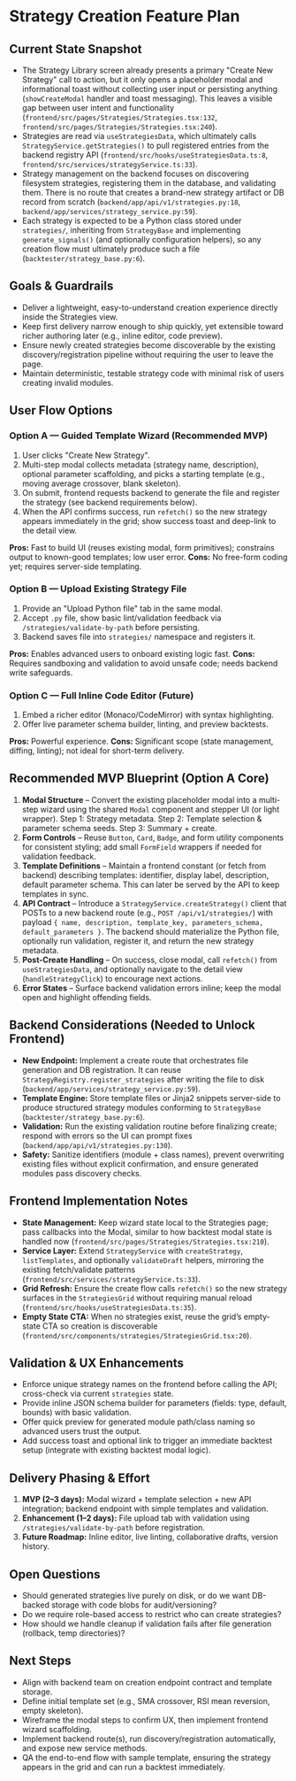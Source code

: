 # Strategy Creation Feature Plan

## Current State Snapshot
- The Strategy Library screen already presents a primary "Create New Strategy" call to action, but it only opens a placeholder modal and informational toast without collecting user input or persisting anything (`showCreateModal` handler and toast messaging). This leaves a visible gap between user intent and functionality (`frontend/src/pages/Strategies/Strategies.tsx:132`, `frontend/src/pages/Strategies/Strategies.tsx:240`).
- Strategies are read via `useStrategiesData`, which ultimately calls `StrategyService.getStrategies()` to pull registered entries from the backend registry API (`frontend/src/hooks/useStrategiesData.ts:8`, `frontend/src/services/strategyService.ts:33`).
- Strategy management on the backend focuses on discovering filesystem strategies, registering them in the database, and validating them. There is no route that creates a brand-new strategy artifact or DB record from scratch (`backend/app/api/v1/strategies.py:18`, `backend/app/services/strategy_service.py:59`).
- Each strategy is expected to be a Python class stored under `strategies/`, inheriting from `StrategyBase` and implementing `generate_signals()` (and optionally configuration helpers), so any creation flow must ultimately produce such a file (`backtester/strategy_base.py:6`).

## Goals & Guardrails
- Deliver a lightweight, easy-to-understand creation experience directly inside the Strategies view.
- Keep first delivery narrow enough to ship quickly, yet extensible toward richer authoring later (e.g., inline editor, code preview).
- Ensure newly created strategies become discoverable by the existing discovery/registration pipeline without requiring the user to leave the page.
- Maintain deterministic, testable strategy code with minimal risk of users creating invalid modules.

## User Flow Options
### Option A — Guided Template Wizard (Recommended MVP)
1. User clicks "Create New Strategy".
2. Multi-step modal collects metadata (strategy name, description), optional parameter scaffolding, and picks a starting template (e.g., moving average crossover, blank skeleton).
3. On submit, frontend requests backend to generate the file and register the strategy (see backend requirements below).
4. When the API confirms success, run `refetch()` so the new strategy appears immediately in the grid; show success toast and deep-link to the detail view.

**Pros:** Fast to build UI (reuses existing modal, form primitives); constrains output to known-good templates; low user error. **Cons:** No free-form coding yet; requires server-side templating.

### Option B — Upload Existing Strategy File
1. Provide an "Upload Python file" tab in the same modal.
2. Accept `.py` file, show basic lint/validation feedback via `/strategies/validate-by-path` before persisting.
3. Backend saves file into `strategies/` namespace and registers it.

**Pros:** Enables advanced users to onboard existing logic fast. **Cons:** Requires sandboxing and validation to avoid unsafe code; needs backend write safeguards.

### Option C — Full Inline Code Editor (Future)
1. Embed a richer editor (Monaco/CodeMirror) with syntax highlighting.
2. Offer live parameter schema builder, linting, and preview backtests.

**Pros:** Powerful experience. **Cons:** Significant scope (state management, diffing, linting); not ideal for short-term delivery.

## Recommended MVP Blueprint (Option A Core)
1. **Modal Structure** – Convert the existing placeholder modal into a multi-step wizard using the shared `Modal` component and stepper UI (or light wrapper). Step 1: Strategy metadata. Step 2: Template selection & parameter schema seeds. Step 3: Summary + create.
2. **Form Controls** – Reuse `Button`, `Card`, `Badge`, and form utility components for consistent styling; add small `FormField` wrappers if needed for validation feedback.
3. **Template Definitions** – Maintain a frontend constant (or fetch from backend) describing templates: identifier, display label, description, default parameter schema. This can later be served by the API to keep templates in sync.
4. **API Contract** – Introduce a `StrategyService.createStrategy()` client that POSTs to a new backend route (e.g., `POST /api/v1/strategies/`) with payload `{ name, description, template_key, parameters_schema, default_parameters }`. The backend should materialize the Python file, optionally run validation, register it, and return the new strategy metadata.
5. **Post-Create Handling** – On success, close modal, call `refetch()` from `useStrategiesData`, and optionally navigate to the detail view (`handleStrategyClick`) to encourage next actions.
6. **Error States** – Surface backend validation errors inline; keep the modal open and highlight offending fields.

## Backend Considerations (Needed to Unlock Frontend)
- **New Endpoint:** Implement a create route that orchestrates file generation and DB registration. It can reuse `StrategyRegistry.register_strategies` after writing the file to disk (`backend/app/services/strategy_service.py:59`).
- **Template Engine:** Store template files or Jinja2 snippets server-side to produce structured strategy modules conforming to `StrategyBase` (`backtester/strategy_base.py:6`).
- **Validation:** Run the existing validation routine before finalizing create; respond with errors so the UI can prompt fixes (`backend/app/api/v1/strategies.py:130`).
- **Safety:** Sanitize identifiers (module + class names), prevent overwriting existing files without explicit confirmation, and ensure generated modules pass discovery checks.

## Frontend Implementation Notes
- **State Management:** Keep wizard state local to the Strategies page; pass callbacks into the Modal, similar to how backtest modal state is handled now (`frontend/src/pages/Strategies/Strategies.tsx:210`).
- **Service Layer:** Extend `StrategyService` with `createStrategy`, `listTemplates`, and optionally `validateDraft` helpers, mirroring the existing fetch/validate patterns (`frontend/src/services/strategyService.ts:33`).
- **Grid Refresh:** Ensure the create flow calls `refetch()` so the new strategy surfaces in the `StrategiesGrid` without requiring manual reload (`frontend/src/hooks/useStrategiesData.ts:35`).
- **Empty State CTA:** When no strategies exist, reuse the grid’s empty-state CTA so creation is discoverable (`frontend/src/components/strategies/StrategiesGrid.tsx:20`).

## Validation & UX Enhancements
- Enforce unique strategy names on the frontend before calling the API; cross-check via current `strategies` state.
- Provide inline JSON schema builder for parameters (fields: type, default, bounds) with basic validation.
- Offer quick preview for generated module path/class naming so advanced users trust the output.
- Add success toast and optional link to trigger an immediate backtest setup (integrate with existing backtest modal logic).

## Delivery Phasing & Effort
1. **MVP (2–3 days):** Modal wizard + template selection + new API integration; backend endpoint with simple templates and validation.
2. **Enhancement (1–2 days):** File upload tab with validation using `/strategies/validate-by-path` before registration.
3. **Future Roadmap:** Inline editor, live linting, collaborative drafts, version history.

## Open Questions
- Should generated strategies live purely on disk, or do we want DB-backed storage with code blobs for audit/versioning?
- Do we require role-based access to restrict who can create strategies?
- How should we handle cleanup if validation fails after file generation (rollback, temp directories)?

## Next Steps
- Align with backend team on creation endpoint contract and template storage.
- Define initial template set (e.g., SMA crossover, RSI mean reversion, empty skeleton).
- Wireframe the modal steps to confirm UX, then implement frontend wizard scaffolding.
- Implement backend route(s), run discovery/registration automatically, and expose new service methods.
- QA the end-to-end flow with sample template, ensuring the strategy appears in the grid and can run a backtest immediately.
